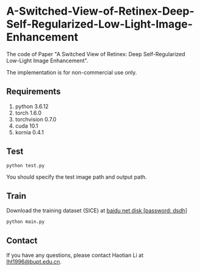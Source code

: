# A-Switched-View-of-Retinex-Deep-Self-Regularized-Low-Light-Image-Enhancement
The code of Paper "A Switched View of Retinex: Deep Self-Regularized Low-Light Image Enhancement".

The implementation is for non-commercial use only. 

## Requirements

1. python 3.6.12 
2. torch 1.6.0
3. torchvision 0.7.0
4. cuda 10.1
5. kornia 0.4.1

## Test

```
python test.py 
```

You should specify the test image path and output path.

## Train

Download the training dataset (SICE) at <a href="https://pan.baidu.com/s/11dd_9JyxjSWv2UKMCsMZJg">baidu net disk [password: dsdh]</a>

```
python main.py 
```

## Contact

If you have any questions, please contact Haotian Li at lht1996@bupt.edu.cn.

